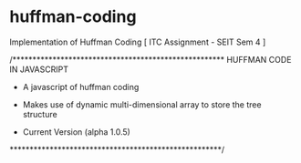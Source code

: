 # huffman-coding
Implementation of Huffman Coding [ ITC Assignment - SEIT Sem 4 ]

/*****************************************************
          HUFFMAN CODE IN JAVASCRIPT

- A javascript of huffman coding
- Makes use of dynamic multi-dimensional array
  to store the tree structure

- Current Version (alpha 1.0.5)

*****************************************************/
